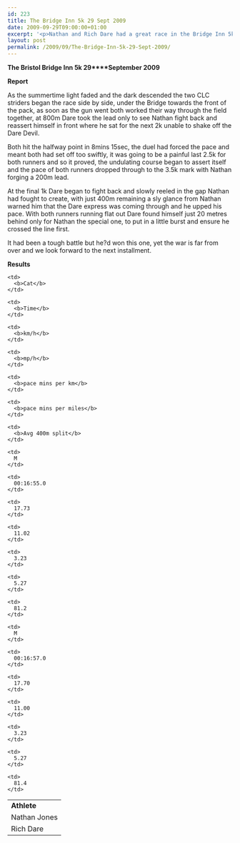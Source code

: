 ```yaml
---
id: 223
title: The Bridge Inn 5k 29 Sept 2009
date: 2009-09-29T09:00:00+01:00
excerpt: '<p>Nathan and Rich Dare had a great race in the Bridge Inn 5k at Bristol. Rich Dare finished a strong 12th in a quality field of runners in a time of 16mins 57secs. Nathan finished 11th in a time of 16mins and 55secs. Considering how tough the course was and especially as it was pitch black apart from the street lights above, they both really enjoyed the race.See full race report by clicking below The Bristol Bridge Inn 5k 29 Sept 2009 Photos Report Results</p>'
layout: post
permalink: /2009/09/The-Bridge-Inn-5k-29-Sept-2009/
---
```

**The Bristol Bridge Inn 5k 29****September 2009**

<!-- 

<p>-->

**<a name="Report"></a>**

**Report**</p> 

As the summertime light faded and the dark descended the two CLC striders began the race side by side, under the Bridge towards the front of the pack, as soon as the gun went both worked their way through the field together, at 800m Dare took the lead only to see Nathan fight back and reassert himself in front where he sat for the next 2k unable to shake off the Dare Devil. 

Both hit the halfway point in 8mins 15sec, the duel had forced the pace and meant both had set off too swiftly, it was going to be a painful last 2.5k for both runners and so it proved, the undulating course began to assert itself and the pace of both runners dropped through to the 3.5k mark with Nathan forging a 200m lead.

At the final 1k Dare began to fight back and slowly reeled in the gap Nathan had fought to create, with just 400m remaining a sly glance from Nathan warned him that the Dare express was coming through and he upped his pace. With both runners running flat out Dare found himself just 20 metres behind only for Nathan the special one, to put in a little burst and ensure he crossed the line first. 

It had been a tough battle but he?d won this one, yet the war is far from over and we look forward to the next installment.

<a name="Report"></a>**Results**

<table>
  <colgroup> <col> <col> <col> <col span="2"> <col> <col> <col> 
  
  <tr>
    <td>
      <b>Athlete</b>
    </td>
    
    <td>
      <b>Cat</b>
    </td>
    
    <td>
      <b>Time</b>
    </td>
    
    <td>
      <b>km/h</b>
    </td>
    
    <td>
      <b>mp/h</b>
    </td>
    
    <td>
      <b>pace mins per km</b>
    </td>
    
    <td>
      <b>pace mins per miles</b>
    </td>
    
    <td>
      <b>Avg 400m split</b>
    </td>
  </tr>
  
  <tr>
    <td>
      Nathan Jones
    </td>
    
    <td>
      M
    </td>
    
    <td>
      00:16:55.0
    </td>
    
    <td>
      17.73
    </td>
    
    <td>
      11.02
    </td>
    
    <td>
      3.23
    </td>
    
    <td>
      5.27
    </td>
    
    <td>
      81.2
    </td>
  </tr>
  
  <tr>
    <td>
      Rich Dare
    </td>
    
    <td>
      M
    </td>
    
    <td>
      00:16:57.0
    </td>
    
    <td>
      17.70
    </td>
    
    <td>
      11.00
    </td>
    
    <td>
      3.23
    </td>
    
    <td>
      5.27
    </td>
    
    <td>
      81.4
    </td>
  </tr></colgroup>
</table>

<map name="100109w.jpg">
  <area shape="RECT" coords="677,27,696,48" alt="Race Winner" />
  
  <area shape="RECT" coords="379,28,393,45" alt="Sarah Greef" />
  
  <area shape="RECT" coords="354,28,368,46" alt="Rachel Vines" />
  
  <area shape="RECT" coords="303,28,318,46" alt="Anna Maughan" />
  
  <area shape="RECT" coords="206,28,220,46" alt="Dawn Addinall" />
  
  <area shape="RECT" coords="86,28,103,46" alt="Alex Evans" />
</map>

<map name="100109m.jpg">
  <area shape="RECT" coords="63,31,76,45" alt="Clive Scott" />
  
  <area shape="RECT" coords="112,32,121,44" alt="Paul Davies" />
  
  <area shape="RECT" coords="118,32,129,43" alt="Paul Stonuary" />
  
  <area shape="RECT" coords="223,29,236,47" alt="James Gibbs" />
  
  <area shape="RECT" coords="255,29,264,42" alt="David Smeath" />
  
  <area shape="RECT" coords="263,28,272,43" alt="Chris Hale" />
  
  <area shape="RECT" coords="275,31,288,45" alt="Rob Shute" />
  
  <area shape="RECT" coords="308,31,321,45" alt="Billy Bradshaw" />
  
  <area shape="RECT" coords="582,29,594,46" alt="Will Ferguson" />
  
  <area shape="RECT" coords="680,30,694,45" alt="Race Winner" />
</map>